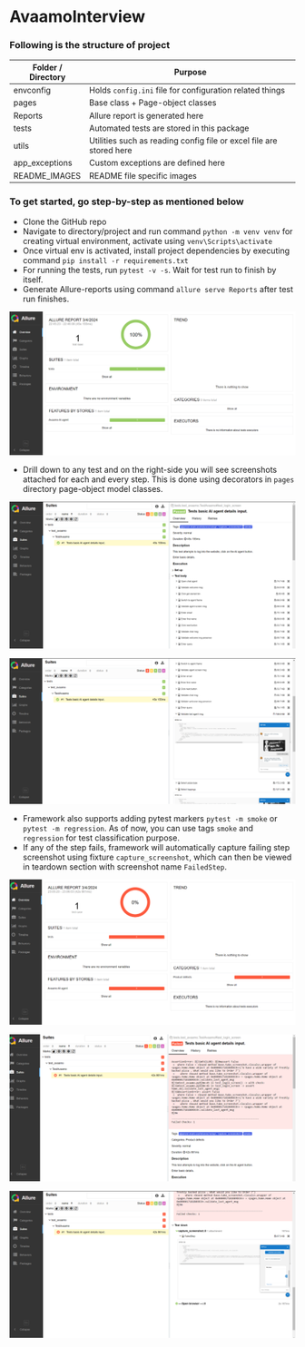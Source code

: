# AvaamoInterview

### Following is the structure of project

| Folder / Directory | Purpose                                                             |
|--------------------|---------------------------------------------------------------------|
| envconfig          | Holds `config.ini` file for configuration related things            |
| pages              | Base class + Page-object classes                                    |
| Reports            | Allure report is generated here                                     |
| tests              | Automated tests are stored in this package                          |
| utils              | Utilities such as reading config file or excel file are stored here |
| app_exceptions     | Custom exceptions are defined here                                  |
| README_IMAGES      | README file specific images                                         |

### To get started, go step-by-step as mentioned below

* Clone the GitHub repo
* Navigate to directory/project and run command `python -m venv venv` for creating virtual environment, activate
  using `venv\Scripts\activate`
* Once virtual env is activated, install project dependencies by executing command `pip install -r requirements.txt`
* For running the tests, run `pytest -v -s`. Wait for test run to finish by itself.
* Generate Allure-reports using command `allure serve Reports` after test run finishes.

![AllTestPassedReport.png](README_IMAGES%2FAllTestPassedReport.png)

* Drill down to any test and on the right-side you will see screenshots attached for each and every step. This is done
  using decorators in `pages` directory page-object model classes.

![ScreenshotForEveryStep.png](README_IMAGES%2FScreenshotForEveryStep.png)

![ScreenshotForEveryStep2.png](README_IMAGES%2FScreenshotForEveryStep2.png)

* Framework also supports adding pytest markers `pytest -m smoke` or `pytest -m regression`. As of now, you can use
  tags `smoke` and `regression` for test classification purpose.
* If any of the step fails, framework will automatically capture failing step screenshot using
  fixture `capture_screenshot`, which can then be viewed in teardown section with screenshot name `FailedStep`.

![FailingTest.png](README_IMAGES%2FFailingTest.png)

![FailingTestScreenshot.png](README_IMAGES%2FFailingTestScreenshot.png)

![FailingTestScreenshot2.png](README_IMAGES%2FFailingTestScreenshot2.png)
